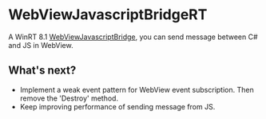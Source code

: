 WebViewJavascriptBridgeRT
=========================

A WinRT 8.1 [WebViewJavascriptBridge](https://github.com/marcuswestin/WebViewJavascriptBridge), you can send message between C# and JS in WebView.

What's next?
------------

- Implement a weak event pattern for WebView event subscription. Then remove the 'Destroy' method.
- Keep improving performance of sending message from JS.
